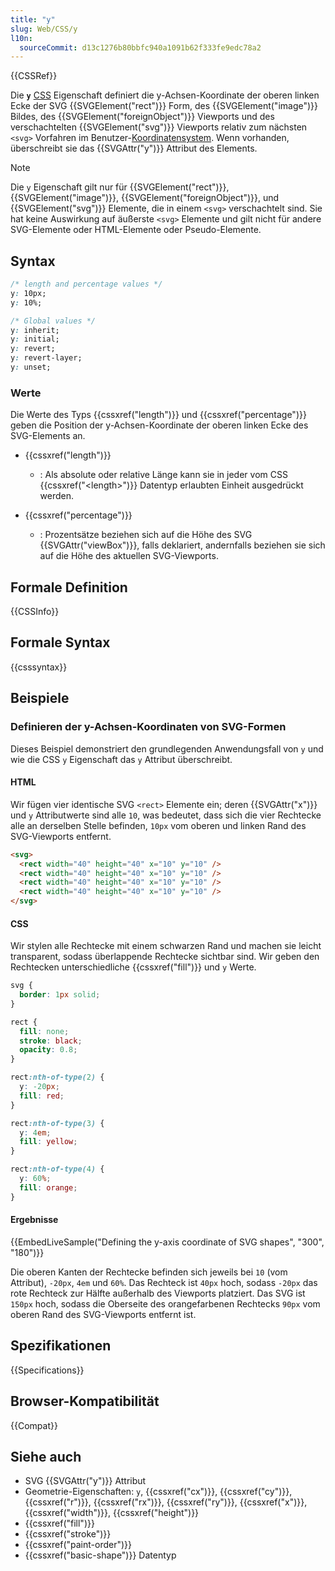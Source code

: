 ```yaml
---
title: "y"
slug: Web/CSS/y
l10n:
  sourceCommit: d13c1276b80bbfc940a1091b62f333fe9edc78a2
---
```


{{CSSRef}}

Die **`y`** [CSS](/de/docs/Web/CSS) Eigenschaft definiert die y-Achsen-Koordinate der oberen linken Ecke der SVG {{SVGElement("rect")}} Form, des {{SVGElement("image")}} Bildes, des {{SVGElement("foreignObject")}} Viewports und des verschachtelten {{SVGElement("svg")}} Viewports relativ zum nächsten `<svg>` Vorfahren im Benutzer-[Koordinatensystem](/de/docs/Web/CSS/CSSOM_view/Coordinate_systems). Wenn vorhanden, überschreibt sie das {{SVGAttr("y")}} Attribut des Elements.

> [!NOTE]
> Die `y` Eigenschaft gilt nur für {{SVGElement("rect")}}, {{SVGElement("image")}}, {{SVGElement("foreignObject")}}, und {{SVGElement("svg")}} Elemente, die in einem `<svg>` verschachtelt sind. Sie hat keine Auswirkung auf äußerste `<svg>` Elemente und gilt nicht für andere SVG-Elemente oder HTML-Elemente oder Pseudo-Elemente.

## Syntax

```css
/* length and percentage values */
y: 10px;
y: 10%;

/* Global values */
y: inherit;
y: initial;
y: revert;
y: revert-layer;
y: unset;
```

### Werte

Die Werte des Typs {{cssxref("length")}} und {{cssxref("percentage")}} geben die Position der y-Achsen-Koordinate der oberen linken Ecke des SVG-Elements an.

- {{cssxref("length")}}

  - : Als absolute oder relative Länge kann sie in jeder vom CSS {{cssxref("&lt;length&gt;")}} Datentyp erlaubten Einheit ausgedrückt werden.

- {{cssxref("percentage")}}

  - : Prozentsätze beziehen sich auf die Höhe des SVG {{SVGAttr("viewBox")}}, falls deklariert, andernfalls beziehen sie sich auf die Höhe des aktuellen SVG-Viewports.

## Formale Definition

{{CSSInfo}}

## Formale Syntax

{{csssyntax}}

## Beispiele

### Definieren der y-Achsen-Koordinaten von SVG-Formen

Dieses Beispiel demonstriert den grundlegenden Anwendungsfall von `y` und wie die CSS `y` Eigenschaft das `y` Attribut überschreibt.

#### HTML

Wir fügen vier identische SVG `<rect>` Elemente ein; deren {{SVGAttr("x")}} und `y` Attributwerte sind alle `10`, was bedeutet, dass sich die vier Rechtecke alle an derselben Stelle befinden, `10px` vom oberen und linken Rand des SVG-Viewports entfernt.

```html
<svg>
  <rect width="40" height="40" x="10" y="10" />
  <rect width="40" height="40" x="10" y="10" />
  <rect width="40" height="40" x="10" y="10" />
  <rect width="40" height="40" x="10" y="10" />
</svg>
```

#### CSS

Wir stylen alle Rechtecke mit einem schwarzen Rand und machen sie leicht transparent, sodass überlappende Rechtecke sichtbar sind. Wir geben den Rechtecken unterschiedliche {{cssxref("fill")}} und `y` Werte.

```css
svg {
  border: 1px solid;
}

rect {
  fill: none;
  stroke: black;
  opacity: 0.8;
}

rect:nth-of-type(2) {
  y: -20px;
  fill: red;
}

rect:nth-of-type(3) {
  y: 4em;
  fill: yellow;
}

rect:nth-of-type(4) {
  y: 60%;
  fill: orange;
}
```

#### Ergebnisse

{{EmbedLiveSample("Defining the y-axis coordinate of SVG shapes", "300", "180")}}

Die oberen Kanten der Rechtecke befinden sich jeweils bei `10` (vom Attribut), `-20px`, `4em` und `60%`. Das Rechteck ist `40px` hoch, sodass `-20px` das rote Rechteck zur Hälfte außerhalb des Viewports platziert. Das SVG ist `150px` hoch, sodass die Oberseite des orangefarbenen Rechtecks `90px` vom oberen Rand des SVG-Viewports entfernt ist.

## Spezifikationen

{{Specifications}}

## Browser-Kompatibilität

{{Compat}}

## Siehe auch

- SVG {{SVGAttr("y")}} Attribut
- Geometrie-Eigenschaften: `y`, {{cssxref("cx")}}, {{cssxref("cy")}}, {{cssxref("r")}}, {{cssxref("rx")}}, {{cssxref("ry")}}, {{cssxref("x")}}, {{cssxref("width")}}, {{cssxref("height")}}
- {{cssxref("fill")}}
- {{cssxref("stroke")}}
- {{cssxref("paint-order")}}
- {{cssxref("basic-shape")}} Datentyp
